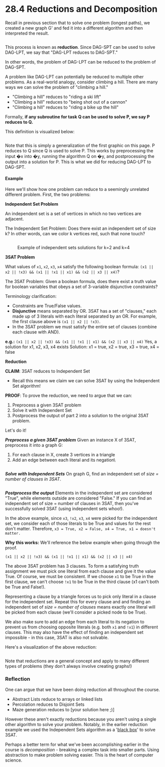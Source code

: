 # 28.4 Reductions and Decomposition

Recall in previous section that to solve one problem (longest paths), we created a new graph G' and fed it into a different algorithm and then interpreted the result.

<figure><img src="../.gitbook/assets/image (103).png" alt=""><figcaption></figcaption></figure>

This process is known as **reduction**. Since DAG-SPT can be used to solve DAG-LPT, we say that "DAG-LPT reduces to DAG-SPT."

In other words, the problem of DAG-LPT can be reduced to the problem of DAG-SPT.

A problem like DAG-LPT can potentially be reduced to multiple other problems. As a real-world analogy, consider climbing a hill. There are many ways we can solve the problem of "climbing a hill."

* "Climbing a hill" reduces to "riding a ski lift"
* "Climbing a hill" reduces to "being shot out of a cannon"
* "Climbing a hill" reduces to "riding a bike up the hill"

Formally, **if any subroutine for task Q can be used to solve P, we say P reduces to Q.**

This definition is visualized below:

<figure><img src="../.gitbook/assets/image (119).png" alt=""><figcaption></figcaption></figure>

Note that this is simply a generalization of the first graphic on this page. P reduces to Q since Q is used to solve P. This works by preprocessing the input �x into �y, running the algorithm Q on �y, and postprocessing the output into a solution for P. This is what we did for reducing DAG-LPT to DAG-SPT.

#### Example <a href="#example" id="example"></a>

Here we'll show how one problem can reduce to a seemingly unrelated different problem. First, the two problems:

**Independent Set Problem**

An independent set is a set of vertices in which no two vertices are adjacent.

The Independent Set Problem: Does there exist an independent set of size k? In other words, can we color k vertices red, such that none touch?

<figure><img src="../.gitbook/assets/image (16).png" alt=""><figcaption><p>Example of independent sets solutions for k=2 and k=4</p></figcaption></figure>

**3SAT Problem**

What values of `x1`, `x2`, `x3`, `x4` satisfy the following boolean formula: `(x1 || x2 || !x3) && (x1 || !x1 || x1) && (x2 || x3 || x4)`?

The 3SAT Problem: Given a boolean formula, does there exist a truth value for boolean variables that obeys a set of 3-variable disjunctive constraints?

Terminology clarification:

* Constraints are True/False values.
* **Disjunctive** means separated by OR. 3SAT has a set of "clauses," each made up of 3 literals with each literal separated by an OR. For example, the first clause above is `(x1 || x2 || !x3)`.
* In the 3SAT problem we must satisfy the entire set of clauses (combine each clause with AND).

**e.g.:** `(x1 || x2 || !x3) && (x1 || !x1 || x1) && (x2 || x3 || x4)`       Yes, a solution for x1, x2, x3, x4 exists       Solution: x1 = true, x2 = true, x3 = true, x4 = false

**Reduction**

**CLAIM**: 3SAT reduces to Independent Set

* Recall this means we claim we can solve 3SAT by using the Independent Set algorithm!

**PROOF**: To prove the reduction, we need to argue that we can:

1. Preprocess a given 3SAT problem
2. Solve it with Independent Set
3. Postprocess the output of part 2 into a solution to the original 3SAT problem.

Let's do it!

_**Preprocess a given 3SAT problem**_ Given an instance X of 3SAT, preprocess it into a graph G:

1. For each clause in X, create 3 vertices in a triangle
2. Add an edge between each literal and its negation\


<figure><img src="../.gitbook/assets/image (27).png" alt=""><figcaption></figcaption></figure>

_**Solve with Independent Sets**_ On graph G, find an independent set of _size = number of clauses in 3SAT_.

<figure><img src="../.gitbook/assets/image (114).png" alt=""><figcaption></figcaption></figure>

_**Postprocess the output**_ Elements in the independent set are considered "True", while elements outside are considered "False." If you can find an independent set of size = number of clauses in 3SAT, then you've successfully solved 3SAT (using independent sets whoo!).

In the above example, since `x3`, `!x2`, `x3`, `x4` were picked for the independent set, we consider each of those literals to be True and values for the rest don't matter. Therefore, `x3 = True, x2 = False, x4 = True, x1 = doesn't matter.`

**Why this works:** We'll reference the below example when going through the proof.

`(x1 || x2 || !x3) && (x1 || !x1 || x1) && (x2 || x3 || x4)`

The above 3SAT problem has 3 clauses. To form a satisfying truth assignment we must pick one literal from each clause and give it the value True. Of course, we must be consistent. If we choose `x1` to be True in the first clause, we can't choose `!x1` to be True in the third clause (x1 can't both be True and False!).

Representing a clause by a triangle forces us to pick only literal in a clause for the independent set. Repeat this for every clause and and finding an independent set of _size = number of clauses_ means exactly one literal will be picked from each clause (we'll consider a picked node to be True).

We also make sure to add an edge from each literal to its negation to prevent us from choosing opposite literals (e.g. both `x1` and `!x1`) in different clauses. This may also have the effect of finding an independent set impossible - in this case, 3SAT is also not solvable.

Here's a visualization of the above reduction:

<figure><img src="../.gitbook/assets/image (124).png" alt=""><figcaption></figcaption></figure>

Note that reductions are a general concept and apply to many different types of problems (they don't always involve creating graphs!)

### Reflection <a href="#reflection" id="reflection"></a>

One can argue that we have been doing reduction all throughout the course.

* Abstract Lists reduce to arrays or linked lists
* Percolation reduces to Disjoint Sets
* Maze generation reduces to \[your solution here ;)]

However these aren't exactly reductions because you aren't using a single other algorithm to solve your problem. Notably, in the earlier reduction example we used the Independent Sets algorithm as a '[black box](https://en.wikipedia.org/wiki/Black\_box)' to solve 3SAT.

Perhaps a better term for what we've been accomplishing earlier in the course is _decomposition_ - breaking a complex task into smaller parts. Using abstraction to make problem solving easier. This is the heart of computer science.
